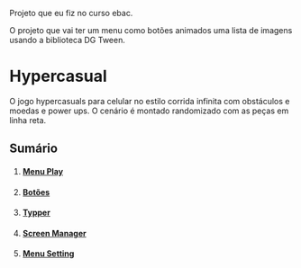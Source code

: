 Projeto que eu fiz no curso ebac.

O projeto que vai ter um menu como botões animados uma lista de imagens usando a biblioteca DG Tween.

# Hypercasual

O jogo hypercasuals para celular no estilo corrida infinita com obstáculos e moedas e power ups. O cenário é montado randomizado com as peças em linha reta.

<h2>Sumário</h2>
    <ol>
        <li><h4><a href="#C1">Menu Play</a></h4></li>
        <li><h4><a href="#C2">Botões</a></h4></li>
        <li><h4><a href="#C3">Typper</a></h4></li>
        <li><h4><a href="#C4">Screen Manager</a></h4></li>
        <li><h4><a href="#C4">Menu Setting</a></h4></li>
    </ol>
